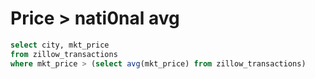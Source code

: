 # Price > nati0nal avg 

```sql
select city, mkt_price
from zillow_transactions
where mkt_price > (select avg(mkt_price) from zillow_transactions)
```
